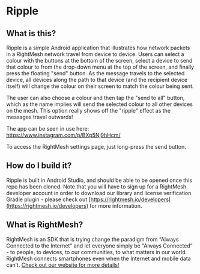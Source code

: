# Ripple

## What is this?

Ripple is a simple Android application that illustrates how network packets in a RightMesh network travel from device to device. Users can select a colour with the buttons at the bottom of the screen, select a device to send that colour to from the drop-down menu at the top of the screen, and finally press the floating "send" button. As the message travels to the selected device, all devices along the path to that device (and the recipient device itself) will change the colour on their screen to match the colour being sent. 

The user can also choose a colour and then tap the "send to all" button, which as the name implies will send the selected colour to all other devices on the mesh. This option really shows off the "ripple" effect as the messages travel outwards!

The app can be seen in use here: https://www.instagram.com/p/BXp5Nj9hHcm/

To access the RightMesh settings page, just long-press the send button.

## How do I build it?

Ripple is built in Android Studio, and should be able to be opened once this repo has been cloned. Note that you will have to sign up for a RightMesh developer account in order to download our library and license verification Gradle plugin - please check out [https://rightmesh.io/developers](https://rightmesh.io/developers) for more information.

## What is RightMesh?

RightMesh is an SDK that is trying change the paradigm from “Always Connected to the Internet” and let everyone simply be “Always Connected” - to people, to devices, to our communities, to what matters in our world. RightMesh connects smartphones even when the Internet and mobile data can’t. [Check out our website for more details!](https://www.rightmesh.io)
